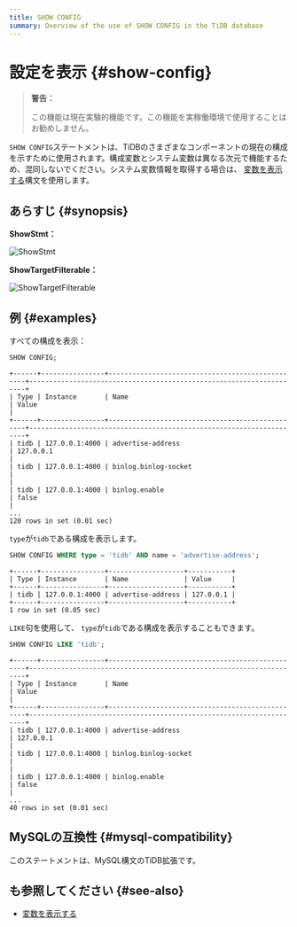 ```yaml
---
title: SHOW CONFIG
summary: Overview of the use of SHOW CONFIG in the TiDB database
---
```


# 設定を表示 {#show-config}

> **警告：**
>
> この機能は現在実験的機能です。この機能を実稼働環境で使用することはお勧めしません。

`SHOW CONFIG`ステートメントは、TiDBのさまざまなコンポーネントの現在の構成を示すために使用されます。構成変数とシステム変数は異なる次元で機能するため、混同しないでください。システム変数情報を取得する場合は、 [変数を表示する](/sql-statements/sql-statement-show-variables.md)構文を使用します。

## あらすじ {#synopsis}

**ShowStmt：**

![ShowStmt](https://download.pingcap.com/images/docs/sqlgram/ShowStmt.png)

**ShowTargetFilterable：**

![ShowTargetFilterable](https://download.pingcap.com/images/docs/sqlgram/ShowTargetFilterable.png)

## 例 {#examples}

すべての構成を表示：


```sql
SHOW CONFIG;
```

```
+------+----------------+-------------------------------------------------+---------------------------------------------------------------------+
| Type | Instance       | Name                                            | Value                                                               |
+------+----------------+-------------------------------------------------+---------------------------------------------------------------------+
| tidb | 127.0.0.1:4000 | advertise-address                               | 127.0.0.1                                                           |
| tidb | 127.0.0.1:4000 | binlog.binlog-socket                            |                                                                     |
| tidb | 127.0.0.1:4000 | binlog.enable                                   | false                                                               |
...
120 rows in set (0.01 sec)
```

`type`が`tidb`である構成を表示します。


```sql
SHOW CONFIG WHERE type = 'tidb' AND name = 'advertise-address';
```

```
+------+----------------+-------------------+-----------+
| Type | Instance       | Name              | Value     |
+------+----------------+-------------------+-----------+
| tidb | 127.0.0.1:4000 | advertise-address | 127.0.0.1 |
+------+----------------+-------------------+-----------+
1 row in set (0.05 sec)
```

`LIKE`句を使用して、 `type`が`tidb`である構成を表示することもできます。


```sql
SHOW CONFIG LIKE 'tidb';
```

```
+------+----------------+-------------------------------------------------+---------------------------------------------------------------------+
| Type | Instance       | Name                                            | Value                                                               |
+------+----------------+-------------------------------------------------+---------------------------------------------------------------------+
| tidb | 127.0.0.1:4000 | advertise-address                               | 127.0.0.1                                                           |
| tidb | 127.0.0.1:4000 | binlog.binlog-socket                            |                                                                     |
| tidb | 127.0.0.1:4000 | binlog.enable                                   | false                                                               |
...
40 rows in set (0.01 sec)
```

## MySQLの互換性 {#mysql-compatibility}

このステートメントは、MySQL構文のTiDB拡張です。

## も参照してください {#see-also}

-   [変数を表示する](/sql-statements/sql-statement-show-variables.md)
